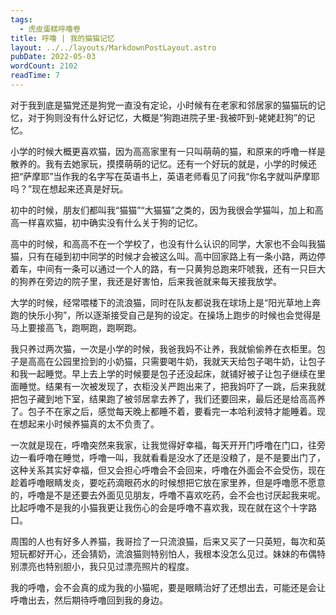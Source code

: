 ```yaml
---
tags:
  - 虎皮蛋糕呼噜卷
title: 呼噜 | 我的猫猫记忆
layout: ../../layouts/MarkdownPostLayout.astro
pubDate: 2022-05-03
wordCount: 2102
readTime: 7
---
```

对于我到底是猫党还是狗党一直没有定论，小时候有在老家和邻居家的猫猫玩的记忆，对于狗则没有什么好记忆，大概是“狗跑进院子里-我被吓到-姥姥赶狗”的记忆。

小学的时候大概更喜欢猫，因为高高家里有一只叫萌萌的猫，和原来的呼噜一样是散养的。我有去她家玩，摸摸萌萌的记忆。还有一个好玩的就是，小学的时候还把“萨摩耶”当作我的名字写在英语书上，英语老师看见了问我“你名字就叫萨摩耶吗？”现在想起来还真是好玩。

初中的时候，朋友们都叫我“猫猫”“大猫猫”之类的，因为我很会学猫叫，加上和高高一样喜欢猫，初中确实没有什么关于狗的记忆。

高中的时候，和高高不在一个学校了，也没有什么认识的同学，大家也不会叫我猫猫，只有在碰到初中同学的时候才会被这么叫。高中回家路上有一条小路，两边停着车，中间有一条可以通过一个人的路，有一只黄狗总跑来吓唬我，还有一只巨大的狗养在旁边的院子里，我还是好害怕，后来我爸就来每天接我放学。

大学的时候，经常喂楼下的流浪猫，同时在队友都说我在球场上是“阳光草地上奔跑的快乐小狗”，所以逐渐接受自己是狗的设定。在操场上跑步的时候也会觉得是马上要接高飞，跑啊跑，跑啊跑。

我只养过两次猫，一次是小学的时候，我爸我妈不让养，我就偷偷养在衣柜里。包子是高高在公园里捡到的小奶猫，只需要喝牛奶，我就天天给包子喝牛奶，让包子和我一起睡觉。早上去上学的时候要是包子还没起床，就铺好被子让包子继续在里面睡觉。结果有一次被发现了，衣柜没关严跑出来了，把我妈吓了一跳，后来我就把包子藏到地下室，结果跑了被邻居拿去养了，我们还要回来，最后还是给高高养了。包子不在家之后，感觉每天晚上都睡不着，要看完一本哈利波特才能睡着。现在想起来小时候养猫真的太不负责了。

一次就是现在，呼噜突然来我家，让我觉得好幸福，每天开开门呼噜在门口，往旁边一看呼噜在睡觉，呼噜一叫，我就看看是没水了还是没粮了，是不是要出门了，这种关系其实好幸福，但又会担心呼噜会不会回来，呼噜在外面会不会受伤，现在趁着呼噜眼睛发炎，要吃药滴眼药水的时候想把它放在家里养，但是呼噜愿不愿意的，呼噜是不是还要去外面见见朋友，呼噜不喜欢吃药，会不会也讨厌起我来呢。比起呼噜不是我的小猫我更让我伤心的会是呼噜不喜欢我，现在就在这个十字路口。

周围的人也有好多人养猫，我哥捡了一只流浪猫，后来又买了一只英短，每次和英短玩都好开心，还会猜奶，流浪猫则特别怕人，我根本没怎么见过。妹妹的布偶特别漂亮也特别胆小，我只见过漂亮照片的程度。

我的呼噜，会不会真的成为我的小猫呢，要是眼睛治好了还想出去，可能还是会让呼噜出去，然后期待呼噜回到我的身边。
